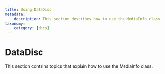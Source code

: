 ```yaml
---
title: Using DataDisc
metadata:
    description: This section describes how to use the MediaInfo class to read audio, video and metadata information from a file.
taxonomy:
    category: [docs]
---
```


# DataDisc

This section contains topics that explain how to use the MediaInfo class.


